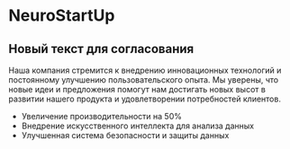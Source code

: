 # NeuroStartUp
## Новый текст для согласования

Наша компания стремится к внедрению инновационных технологий и постоянному улучшению пользовательского опыта. Мы уверены, что новые идеи и предложения помогут нам достигать новых высот в развитии нашего продукта и удовлетворении потребностей клиентов.

* Увеличение производительности на 50%
* Внедрение искусственного интеллекта для анализа данных
* Улучшенная система безопасности и защиты данных